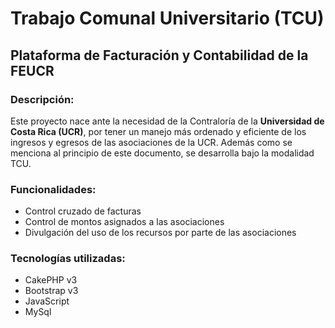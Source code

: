 # Trabajo Comunal Universitario (TCU)

## Plataforma de Facturación y Contabilidad de la FEUCR

### Descripción: <br>

Este proyecto nace ante la necesidad de la Contraloría de la <b>Universidad de Costa Rica (UCR)</b>, por tener un manejo más ordenado y eficiente de
los ingresos y egresos de las asociaciones de la UCR. Además como se menciona al principio de este documento, se desarrolla bajo la 
modalidad TCU. <br>

### Funcionalidades: <br>

<ul>
  <li>Control cruzado de facturas</li>
  <li>Control de montos asignados a las asociaciones</li>
  <li>Divulgación del  uso de los recursos por parte de las asociaciones</li>
</ul>



### Tecnologías utilizadas: <br>

<ul>
  <li>CakePHP v3</li>
  <li>Bootstrap v3</li>
  <li>JavaScript</li>
  <li>MySql</li>
</ul>
